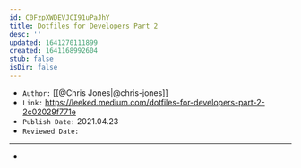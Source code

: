 ```yaml
---
id: C0FzpXWDEVJCI91uPaJhY
title: Dotfiles for Developers Part 2
desc: ''
updated: 1641270111899
created: 1641168992604
stub: false
isDir: false
---
```


- `Author:` [[@Chris Jones|@chris-jones]]
- `Link:` <https://leeked.medium.com/dotfiles-for-developers-part-2-2c02029f771e>
- `Publish Date:` 2021.04.23
- `Reviewed Date:` 

---

-

